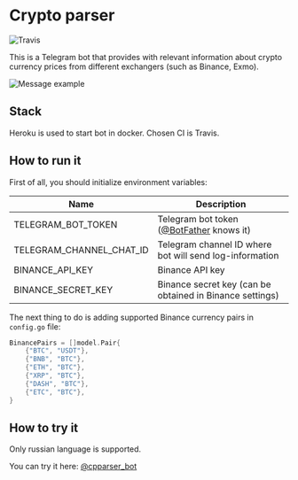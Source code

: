 # Crypto parser
![Travis](https://travis-ci.com/LoDThe/cpparserbot.svg?branch=master)

This is a Telegram bot that provides with relevant information about crypto currency prices from different exchangers (such as Binance, Exmo).

![Message example](https://i.ibb.co/zVTFpd2/image.png)

## Stack

Heroku is used to start bot in docker. Chosen CI is Travis.

## How to run it

First of all, you should initialize environment variables:

| Name   | Description     |
|------------|-----------|
| TELEGRAM_BOT_TOKEN       | Telegram bot token ([@BotFather](https://teleg.run/BotFather) knows it) |
| TELEGRAM_CHANNEL_CHAT_ID       | Telegram channel ID where bot will send log-information      |
| BINANCE_API_KEY       | Binance API key      |
| BINANCE_SECRET_KEY       | Binance secret key (can be obtained in Binance settings)      |

The next thing to do is adding supported Binance currency pairs in `config.go` file:

```go
BinancePairs = []model.Pair{
    {"BTC", "USDT"},
    {"BNB", "BTC"},
    {"ETH", "BTC"},
    {"XRP", "BTC"},
    {"DASH", "BTC"},
    {"ETC", "BTC"},
}
```

## How to try it

Only russian language is supported.

You can try it here: [@cpparser_bot](https://teleg.run/cpparser_bot)